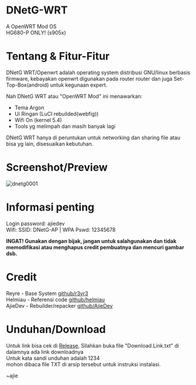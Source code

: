 # DNetG-WRT
A OpenWRT Mod OS <br />
HG680-P ONLY! (s905x)

# Tentang & Fitur-Fitur
DNetG WRT/Openwrt adalah operating system distribusi GNU/linux berbasis firmware, kebayakan openwrt digunakan pada router router dan juga Set-Top-Box(android) untuk kegunaan expert. <br />

Nah DNetG WRT atau "OpenWRT Mod" ini menawarkan:

- Tema Argon
- Ui Ringan (LuCI rebuilded(webfig))
- Wifi On (kernel 5.4)
- Tools yg melimpah dan masih banyak lagi


DNetG WRT hanya di peruntukan untuk networking dan sharing file atau bisa yg lain, disesuaikan kebutuhan.

# Screenshot/Preview
![dnetg0001](https://github.com/AjieDevCorp-Limited/DNetG-WRT/assets/86506499/a7d551a3-9d7f-4179-b659-c29d3d6dda8f)

# Informasi penting
 
Login password: ajiedev <br />
Wifi: SSID: DNetG-AP | WPA Pswd: 12345678

<b>INGAT! Gunakan dengan bijak, jangan untuk salahgunakan dan tidak memodifikasi atau menghapus credit pembuatnya dan mencuri gambar dsb.</b>
# Credit

Reyre - Base System [github/r3yr3](https://github.com/r3yr3) <br />
Helmiau - Referensi code [github/helmiau](https://github.com/helmiau) <br />
AjieDev - Rebuilder/repacker [github/AjieDev](https://github.com/AjieDevCorp-Limited) <br />


# Unduhan/Download

Untuk link bisa cek di [Release](https://github.com/AjieDevCorp-Limited/DNetG-WRT/releases), Silahkan buka file "Download.Link.txt" di dalamnya ada link downloadnya <br />
Untuk kata sandi unduhan adalah 1234 <br />
mohon dibaca file TXT di arsip tersebut untuk instruksi instalasi. <br />


~ajie
